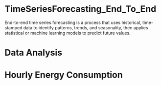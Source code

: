 # TimeSeriesForecasting_End_To_End
End-to-end time series forecasting is a process that uses historical, time-stamped data to identify patterns, trends, and seasonality, then applies statistical or machine learning models to predict future values. 


# Data Analysis


# Hourly Energy Consumption